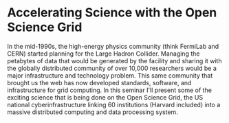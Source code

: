 # Accelerating Science with the Open Science Grid
In the mid-1990s, the high-energy physics community (think FermiLab and CERN) started planning for the Large Hadron Collider. Managing the petabytes of data that would be generated by the facility and sharing it with the globally distributed community of over 10,000 researchers would be a major infrastructure and technology problem. This same community that brought us the web has now developed standards, software, and infrastructure for grid computing. In this seminar I'll present some of the exciting science that is being done on the Open Science Grid, the US national cyberinfrastructure linking 60 institutions (Harvard included) into a massive distributed computing and data processing system.